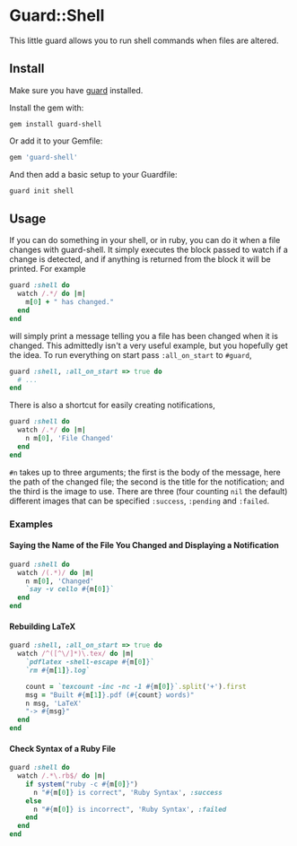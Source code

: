 # Guard::Shell

This little guard allows you to run shell commands when files are altered.


## Install

Make sure you have [guard](http://github.com/guard/guard) installed.

Install the gem with:

    gem install guard-shell

Or add it to your Gemfile:

```ruby
gem 'guard-shell'
```

And then add a basic setup to your Guardfile:

```ruby
guard init shell
```


## Usage

If you can do something in your shell, or in ruby, you can do it when a file changes
with guard-shell. It simply executes the block passed to watch if a change is 
detected, and if anything is returned from the block it will be printed. For example

```ruby
guard :shell do
  watch /.*/ do |m|
    m[0] + " has changed."
  end
end
```

will simply print a message telling you a file has been changed when it is changed.
This admittedly isn't a very useful example, but you hopefully get the idea. To run
everything on start pass `:all_on_start` to `#guard`,

```ruby
guard :shell, :all_on_start => true do
  # ...
end
```

There is also a shortcut for easily creating notifications,

```ruby
guard :shell do
  watch /.*/ do |m|
    n m[0], 'File Changed'
  end
end
```

`#n` takes up to three arguments; the first is the body of the message, here the path
of the changed file; the second is the title for the notification; and the third is
the image to use. There are three (four counting `nil` the default) different images
that can be specified `:success`, `:pending` and `:failed`.


### Examples

#### Saying the Name of the File You Changed and Displaying a Notification

```ruby
guard :shell do
  watch /(.*)/ do |m|
    n m[0], 'Changed'
    `say -v cello #{m[0]}`
  end
end
```

#### Rebuilding LaTeX

```ruby
guard :shell, :all_on_start => true do
  watch /^([^\/]*)\.tex/ do |m|
    `pdflatex -shell-escape #{m[0]}`
    `rm #{m[1]}.log`

    count = `texcount -inc -nc -1 #{m[0]}`.split('+').first
    msg = "Built #{m[1]}.pdf (#{count} words)"
    n msg, 'LaTeX'
    "-> #{msg}"
  end
end
```

#### Check Syntax of a Ruby File

```ruby
guard :shell do
  watch /.*\.rb$/ do |m|
    if system("ruby -c #{m[0]}")
      n "#{m[0]} is correct", 'Ruby Syntax', :success
    else
      n "#{m[0]} is incorrect", 'Ruby Syntax', :failed
    end
  end
end
```
